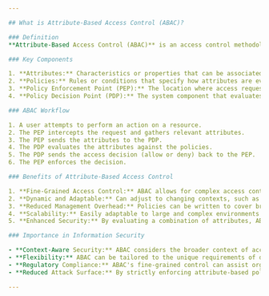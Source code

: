 ```yaml
---

## What is Attribute-Based Access Control (ABAC)?

### Definition
**Attribute-Based Access Control (ABAC)** is an access control methodology where access rights are granted based on the attributes of users, resources, and environmental conditions. Instead of roles or groups, ABAC uses policies composed of rules that define access based on attribute values.

### Key Components

1. **Attributes:** Characteristics or properties that can be associated with users, resources, or the environment. Examples include user roles, resource classification, and time of day.
2. **Policies:** Rules or conditions that specify how attributes are evaluated to make access decisions.
3. **Policy Enforcement Point (PEP):** The location where access requests are intercepted and checked against policies.
4. **Policy Decision Point (PDP):** The system component that evaluates the policies to make an access decision.

### ABAC Workflow

1. A user attempts to perform an action on a resource.
2. The PEP intercepts the request and gathers relevant attributes.
3. The PEP sends the attributes to the PDP.
4. The PDP evaluates the attributes against the policies.
5. The PDP sends the access decision (allow or deny) back to the PEP.
6. The PEP enforces the decision.

### Benefits of Attribute-Based Access Control

1. **Fine-Grained Access Control:** ABAC allows for complex access control decisions based on a combination of multiple attributes.
2. **Dynamic and Adaptable:** Can adjust to changing contexts, such as user location or time of day, to make access decisions.
3. **Reduced Management Overhead:** Policies can be written to cover broad scenarios, reducing the need for numerous specific rules.
4. **Scalability:** Easily adaptable to large and complex environments with diverse access needs.
5. **Enhanced Security:** By evaluating a combination of attributes, ABAC provides a more robust security posture compared to simpler models.

### Importance in Information Security

- **Context-Aware Security:** ABAC considers the broader context of access requests, enhancing security decision-making.
- **Flexibility:** ABAC can be tailored to the unique requirements of different organizations or industries.
- **Regulatory Compliance:** ABAC's fine-grained control can assist organizations in meeting specific regulatory requirements for data access.
- **Reduced Attack Surface:** By strictly enforcing attribute-based policies, ABAC can limit potential avenues of unauthorized access.

---
```


